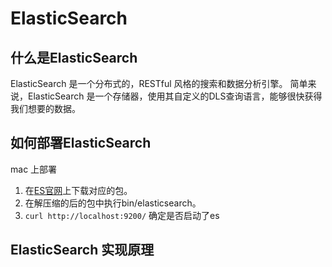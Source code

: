 # ElasticSearch

## 什么是ElasticSearch

ElasticSearch 是一个分布式的，RESTful 风格的搜索和数据分析引擎。
简单来说，ElasticSearch 是一个存储器，使用其自定义的DLS查询语言，能够很快获得我们想要的数据。

## 如何部署ElasticSearch

mac 上部署

1. 在[ES官网](https://www.elastic.co/cn/start)上下载对应的包。
2. 在解压缩的后的包中执行bin/elasticsearch。
3. `curl http://localhost:9200/` 确定是否启动了es

## ElasticSearch 实现原理